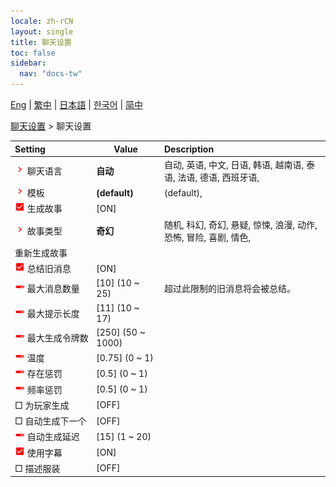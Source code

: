 ```yaml
---
locale: zh-rCN
layout: single
title: 聊天设置
toc: false
sidebar:
  nav: "docs-tw"
---
```

[Eng](/dancexr/menu/2025.4/chat/chat_settings) | [繁中](/tw/dancexr/menu/2025.4/chat/chat_settings) | [日本語](/jp/dancexr/menu/2025.4/chat/chat_settings) | [한국어](/kr/dancexr/menu/2025.4/chat/chat_settings) | [简中](/zh/dancexr/menu/2025.4/chat/chat_settings)

[聊天设置](../menu#聊天设置) > 聊天设置



| Setting | Value | Description |
| :--- | --- | :--- |
|<nobr><img src="/images/icon/ic_chevron.png" alt="chevron icon"/> 聊天语言</nobr>| **自动** | 自动, 英语, 中文, 日语, 韩语, 越南语, 泰语, 法语, 德语, 西班牙语,  |
|<nobr><img src="/images/icon/ic_chevron.png" alt="chevron icon"/> 模板</nobr>| **(default)** | (default),  |
|<nobr><img src="/images/icon/ic_check_on.png" alt="check on icon"/> 生成故事</nobr>| [ON] | 
|<nobr><img src="/images/icon/ic_chevron.png" alt="chevron icon"/> 故事类型</nobr>| **奇幻** | 随机, 科幻, 奇幻, 悬疑, 惊悚, 浪漫, 动作, 恐怖, 冒险, 喜剧, 情色,  |
|<nobr> 重新生成故事</nobr>|| 
|<nobr><img src="/images/icon/ic_check_on.png" alt="check on icon"/> 总结旧消息</nobr>| [ON] | 
|<nobr><img src="/images/icon/ic_slider.png" alt="slider icon"/> 最大消息数量</nobr>| [10] (10 ~ 25) | 超过此限制的旧消息将会被总结。
|<nobr><img src="/images/icon/ic_slider.png" alt="slider icon"/> 最大提示长度</nobr>| [11] (10 ~ 17) | 
|<nobr><img src="/images/icon/ic_slider.png" alt="slider icon"/> 最大生成令牌数</nobr>| [250] (50 ~ 1000) | 
|<nobr><img src="/images/icon/ic_slider.png" alt="slider icon"/> 温度</nobr>| [0.75] (0 ~ 1) | 
|<nobr><img src="/images/icon/ic_slider.png" alt="slider icon"/> 存在惩罚</nobr>| [0.5] (0 ~ 1) | 
|<nobr><img src="/images/icon/ic_slider.png" alt="slider icon"/> 频率惩罚</nobr>| [0.5] (0 ~ 1) | 
|<nobr> □ 为玩家生成</nobr>| [OFF] | 
|<nobr> □ 自动生成下一个</nobr>| [OFF] | 
|<nobr><img src="/images/icon/ic_slider.png" alt="slider icon"/> 自动生成延迟</nobr>| [15] (1 ~ 20) | 
|<nobr><img src="/images/icon/ic_check_on.png" alt="check on icon"/> 使用字幕</nobr>| [ON] | 
|<nobr> □ 描述服装</nobr>| [OFF] | 
